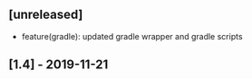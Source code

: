 ## [unreleased]

- feature(gradle): updated gradle wrapper and gradle scripts

## [1.4] - 2019-11-21
